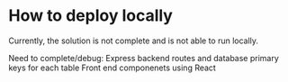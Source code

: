 # How to deploy locally

Currently, the solution is not complete and is not able to run locally.

Need to complete/debug:
Express backend routes and database primary keys for each table
Front end componenets using React
